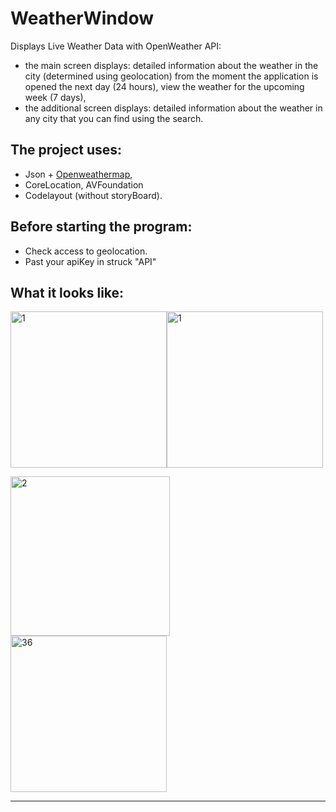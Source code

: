 # WeatherWindow

Displays Live Weather Data with OpenWeather API:

 + the main screen displays: detailed information about the weather in the city (determined using geolocation) from the moment the application is opened the next day (24 hours),
 view the weather for the upcoming week (7 days),
+ the additional screen displays: detailed information about the weather in any city that you can find using the search.


## The project uses:
+ Json + [Openweathermap](api.openweathermap.org),
+ CoreLocation, AVFoundation
+ Codelayout (without storyBoard).

## Before starting the program: 
* Сheck access to geolocation.
* Past your apiKey in struck "API"

## What it looks like:

<img width="250" alt="1" src="https://user-images.githubusercontent.com/95176430/206469339-149568e8-fa30-4607-9a38-8fc83e54b27f.png"><img width="250" alt="1" src="https://user-images.githubusercontent.com/95176430/206509350-1629129f-6bac-48e2-a09e-50e14b2100c9.png">

<img width="255" alt="2" src="https://user-images.githubusercontent.com/95176430/206510717-151c7127-cd84-4bac-b2b6-04dca47a9142.png"><img width="250" alt="36" src="https://user-images.githubusercontent.com/95176430/206510050-592b0d1b-dbdd-4fe5-ae36-7e76e9da1a20.png">
***
